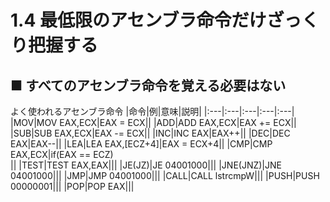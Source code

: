 # 1.4 最低限のアセンブラ命令だけざっくり把握する
## ■ すべてのアセンブラ命令を覚える必要はない
よく使われるアセンブラ命令
|命令|例|意味|説明|
|:---|:---|:---|:---|:---|
|MOV|MOV EAX,ECX|EAX = ECX||
|ADD|ADD EAX,ECX|EAX += ECX||
|SUB|SUB EAX,ECX|EAX -= ECX||
|INC|INC EAX|EAX++||
|DEC|DEC EAX|EAX--||
|LEA|LEA EAX,[ECZ+4]|EAX = ECX+4||
|CMP|CMP EAX,ECX|if(EAX == ECZ)</br>||
|TEST|TEST EAX,EAX|||
|JE(JZ)|JE 04001000|||
|JNE(JNZ)|JNE 04001000|||
|JMP|JMP 04001000|||
|CALL|CALL lstrcmpW|||
|PUSH|PUSH 00000001|||
|POP|POP EAX|||
